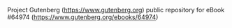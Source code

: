 Project Gutenberg (https://www.gutenberg.org) public repository for eBook #64974 (https://www.gutenberg.org/ebooks/64974)
